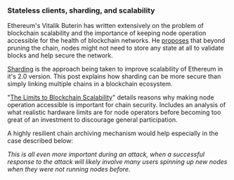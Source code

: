 

### Stateless clients, sharding, and scalability

Ethereum's Vitalik Buterin has written extensively on the problem of blockchain scalability and the importance of keeping node operation accessible for the health of blockchain networks. He [proposes](https://ethresear.ch/t/the-stateless-client-concept/172) that beyond pruning the chain, nodes might not need to store any state at all to validate blocks and help secure the network.

[Sharding](https://vitalik.ca/general/2021/04/07/sharding.html) is the approach being taken to improve scalability of Ethereum in it's 2.0 version. This post explains how sharding can be more secure than simply linking multiple chains in a blockchain ecosystem.

"[The Limits to Blockchain Scalability](https://vitalik.ca/general/2021/05/23/scaling.html)" details reasons why making node operation accessible is important for chain security. Includes an analysis of what realistic hardware limits are for node operators before becoming too great of an investment to discourage general participation.

A highly resilient chain archiving mechanism would help especially in the case described below:

*This is all even more important during an attack, when a successful response to the attack will likely involve many users spinning up new nodes when they were not running nodes before.*
